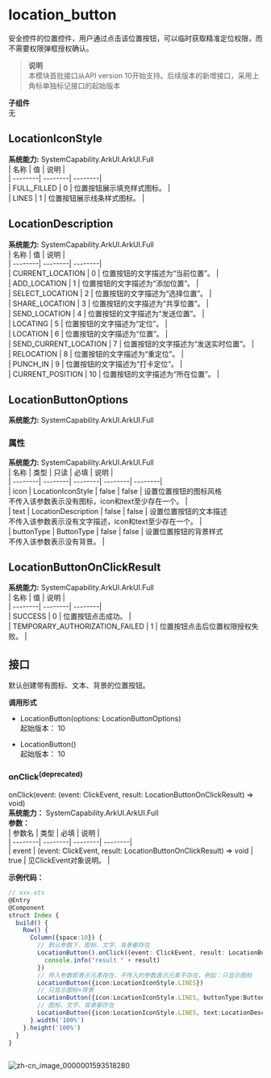 # location_button    
安全控件的位置控件，用户通过点击该位置按钮，可以临时获取精准定位权限，而不需要权限弹框授权确认。  
> **说明**   
>本模块首批接口从API version 10开始支持。后续版本的新增接口，采用上角标单独标记接口的起始版本  
  
 **子组件**   
无  
    
## LocationIconStyle    
    
 **系统能力:**  SystemCapability.ArkUI.ArkUI.Full    
| 名称 | 值 | 说明 |  
| --------| --------| --------|  
| FULL_FILLED | 0 | 位置按钮展示填充样式图标。 |  
| LINES | 1 | 位置按钮展示线条样式图标。 |  
    
## LocationDescription    
    
 **系统能力:**  SystemCapability.ArkUI.ArkUI.Full    
| 名称 | 值 | 说明 |  
| --------| --------| --------|  
| CURRENT_LOCATION | 0 | 位置按钮的文字描述为“当前位置”。 |  
| ADD_LOCATION | 1 | 位置按钮的文字描述为“添加位置”。 |  
| SELECT_LOCATION | 2 | 位置按钮的文字描述为“选择位置”。 |  
| SHARE_LOCATION | 3 | 位置按钮的文字描述为“共享位置”。 |  
| SEND_LOCATION | 4 | 位置按钮的文字描述为“发送位置”。 |  
| LOCATING | 5 | 位置按钮的文字描述为“定位”。 |  
| LOCATION | 6 | 位置按钮的文字描述为“位置”。 |  
| SEND_CURRENT_LOCATION | 7 | 位置按钮的文字描述为“发送实时位置”。 |  
| RELOCATION | 8 | 位置按钮的文字描述为“重定位”。 |  
| PUNCH_IN | 9 | 位置按钮的文字描述为“打卡定位”。 |  
| CURRENT_POSITION | 10 | 位置按钮的文字描述为“所在位置”。 |  
    
## LocationButtonOptions  
 **系统能力:**  SystemCapability.ArkUI.ArkUI.Full    
### 属性    
 **系统能力:**  SystemCapability.ArkUI.ArkUI.Full    
| 名称 | 类型 | 只读 | 必填 | 说明 |  
| --------| --------| --------| --------| --------|  
| icon | LocationIconStyle | false | false | 设置位置按钮的图标风格<br/>不传入该参数表示没有图标，icon和text至少存在一个。 |  
| text | LocationDescription | false | false | 设置位置按钮的文本描述<br/>不传入该参数表示没有文字描述，icon和text至少存在一个。 |  
| buttonType | ButtonType | false | false | 设置位置按钮的背景样式<br/>不传入该参数表示没有背景。 |  
    
## LocationButtonOnClickResult    
    
 **系统能力:**  SystemCapability.ArkUI.ArkUI.Full    
| 名称 | 值 | 说明 |  
| --------| --------| --------|  
| SUCCESS | 0 | 位置按钮点击成功。 |  
| TEMPORARY_AUTHORIZATION_FAILED | 1 | 位置按钮点击后位置权限授权失败。 |  
    
## 接口  
  
默认创建带有图标、文本、背景的位置按钮。  
  
    
 **调用形式**     
    
- LocationButton(options: LocationButtonOptions)    
起始版本： 10    
    
- LocationButton()    
起始版本： 10    
### onClick<sup>(deprecated)</sup>    
onClick(event: (event: ClickEvent, result: LocationButtonOnClickResult) => void)    
 **系统能力：** SystemCapability.ArkUI.ArkUI.Full    
 **参数：**     
| 参数名 | 类型 | 必填 | 说明 |  
| --------| --------| --------| --------|  
| event | (event: ClickEvent, result: LocationButtonOnClickResult) => void | true | 见ClickEvent对象说明。 |  
    
 **示例代码：**   
```ts    
// xxx.ets  
@Entry  
@Component  
struct Index {  
  build() {  
    Row() {  
      Column({space:10}) {  
        // 默认参数下，图标、文字、背景都存在  
        LocationButton().onClick((event: ClickEvent, result: LocationButtonOnClickResult)=>{  
          console.info("result " + result)  
        })  
        // 传入参数即表示元素存在，不传入的参数表示元素不存在，例如：只显示图标  
        LocationButton({icon:LocationIconStyle.LINES})  
        // 只显示图标+背景  
        LocationButton({icon:LocationIconStyle.LINES, buttonType:ButtonType.Capsule})  
        // 图标、文字、背景都存在  
        LocationButton({icon:LocationIconStyle.LINES, text:LocationDescription.CURRENT_LOCATION, buttonType:ButtonType.Capsule})  
      }.width('100%')  
    }.height('100%')  
  }  
}  
    
```    
  
![zh-cn_image_0000001593518280](figures/zh-cn_image_0000001593518280.png)  
